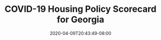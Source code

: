 ---
title: "COVID-19 Housing Policy Scorecard for Georgia"
date: 2020-04-09T20:43:49-08:00
layout: single
type: covid-policy-rankings
state_abbrev: ga # use state abbreviation.
state_title: Georgia
photoCredit:
hasSubnav: true
socialDescription: COVID-19 Housing Policy Scorecard for Georgia
description: See how Georgia ranks in our nationwide scorecard of housing policies in response to COVID-19.
url: /covid-policy-scorecard/ga
aliases:
    - /covid-policy-scorecard/ga
    - /covid-policy-scorecard/georgia
    - /es/covid-policy-scorecard/ga
    - /es/covid-policy-scorecard/georgia
---
